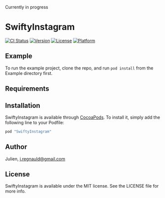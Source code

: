 Currently in progress

# SwiftyInstagram

[![CI Status](http://img.shields.io/travis/Julien/SwiftyInstagram.svg?style=flat)](https://travis-ci.org/Julien/SwiftyInstagram)
[![Version](https://img.shields.io/cocoapods/v/SwiftyInstagram.svg?style=flat)](http://cocoapods.org/pods/SwiftyInstagram)
[![License](https://img.shields.io/cocoapods/l/SwiftyInstagram.svg?style=flat)](http://cocoapods.org/pods/SwiftyInstagram)
[![Platform](https://img.shields.io/cocoapods/p/SwiftyInstagram.svg?style=flat)](http://cocoapods.org/pods/SwiftyInstagram)

## Example

To run the example project, clone the repo, and run `pod install` from the Example directory first.

## Requirements

## Installation

SwiftyInstagram is available through [CocoaPods](http://cocoapods.org). To install
it, simply add the following line to your Podfile:

```ruby
pod "SwiftyInstagram"
```

## Author

Julien, j.regnauld@gmail.com

## License

SwiftyInstagram is available under the MIT license. See the LICENSE file for more info.
